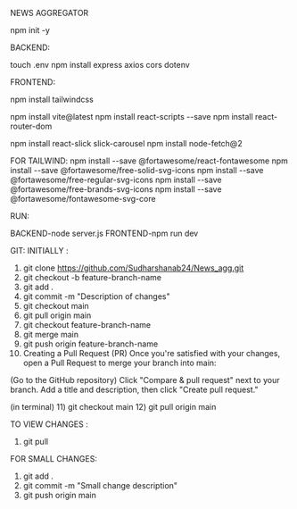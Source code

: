 NEWS AGGREGATOR

npm init -y

BACKEND:

touch .env
npm install express axios cors dotenv


FRONTEND:

npm install tailwindcss

npm install vite@latest
npm install react-scripts --save
npm install react-router-dom

npm install react-slick slick-carousel
npm install node-fetch@2

FOR TAILWIND:
npm install --save @fortawesome/react-fontawesome
npm install --save @fortawesome/free-solid-svg-icons
npm install --save @fortawesome/free-regular-svg-icons
npm install --save @fortawesome/free-brands-svg-icons
npm install --save @fortawesome/fontawesome-svg-core

RUN:

BACKEND-node server.js
FRONTEND-npm run dev

GIT:
INITIALLY :
1) git clone https://github.com/Sudharshanab24/News_agg.git
2) git checkout -b feature-branch-name
3) git add .
4) git commit -m "Description of changes"
5) git checkout main
6) git pull origin main
7) git checkout feature-branch-name
8) git merge main
9) git push origin feature-branch-name
10) Creating a Pull Request (PR)
Once you're satisfied with your changes, open a Pull Request to merge your branch into main:

(Go to the GitHub repository)
Click "Compare & pull request" next to your branch.
Add a title and description, then click "Create pull request."

(in terminal)
11) git checkout main
12) git pull origin main

TO VIEW CHANGES :
1) git pull 

FOR SMALL CHANGES:
1) git add .
2) git commit -m "Small change description"
3) git push origin main








